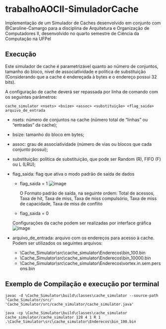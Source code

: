 # trabalhoAOCII-SimuladorCache
Implementação de um Simulador de Caches desenvolvido em conjunto com @Caroline-Camargo para a disciplina de Arquitetura e Organização de Computadores II, desenvolvido no quarto semestre de Ciência da Computação na UFPel

## Execução
Este simulador de cache é parametrizável quanto ao número de conjuntos, tamanho do bloco, nível de associatividade e política de substituição 
(Considerando que a cache é endereçada à bytes e o endereço possui 32 bits).

A configuração de cache deverá ser repassada por linha de comando com os seguintes parâmetros:

    cache_simulator <nsets> <bsize> <assoc> <substituição> <flag_saida> arquivo_de_entrada

- nsets: número de conjuntos na cache (número total de “linhas” ou “entradas” da cache);
- bsize: tamanho do bloco em bytes;
- assoc: grau de associatividade (número de vias ou blocos que cada conjunto possui);
- substituição: política de substituição, que pode ser Random (R), FIFO (F) ou L (LRU);
- flag_saida: flag que ativa o modo padrão de saída de dados
    -  flag_saida = 1
    ![image](https://user-images.githubusercontent.com/88253809/232159592-bffdaf4a-3024-4cad-8f02-8b220d58659f.png)

        O Formato padrão de saída, na seguinte ordem: Total de acessos, Taxa de hit, Taxa de miss, Taxa de miss compulsório, Taxa de miss de capacidade, Taxa de miss de conflito
    - flag_saida = 0

    Configurações da cache podem ser realizadas por interface gráfica
    ![image](https://user-images.githubusercontent.com/88253809/232159855-93bed274-c44d-4edd-8771-eacc3a01a9cd.png)

- arquivo_de_entrada: arquivo com os endereços para acesso à cache. Podem ser utilizados os seguintes arquivos:
    - \Cache_Simulator\src\cache_simulator\Enderecos\bin_100.bin
    - \Cache_Simulator\src\cache_simulator\Enderecos\bin_10000.bin
    - \Cache_Simulator\src\cache_simulator\Enderecos\vortex.in.sem.persons.bin

## Exemplo de Compilação e execução por terminal
    javac -d \Cache_Simulator\build\classes\cache_simulator --source-path 'Cache_Simulator/src/' 'Cache_Simulator/src/cache_simulator/cache_simulator.java'

    java -cp \Cache_Simulator\build\classes\cache_simulator cache_simulator/cache_simulator 128 4 1 R 1 .\Cache_Simulator\src\cache_simulator\Enderecos\bin_100.bin
